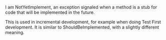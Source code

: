 I am NotYetImplement, an exception signaled when a method is a stub for code that will be implemented in the future.

This is used in incremental development, for example when doing Test First development.
It is similar to ShouldBeImplemented, with a slightly different meaning.